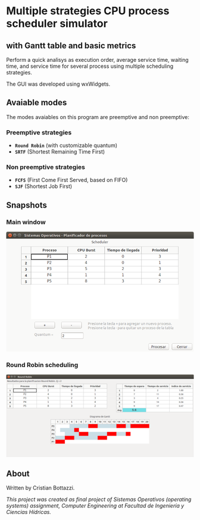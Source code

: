 # Multiple strategies CPU process scheduler simulator
## with Gantt table and basic metrics

Perform a quick analisys as execution order, average service time, waiting time, and service time for several process using multiple scheduling strategies.

The GUI was developed using wxWidgets.

## Avaiable modes

The modes avaiables on this program are preemptive and non preemptive:
### Preemptive strategies
 * **`Round Robin`** (with customizable quantum)
 * **`SRTF`** (Shortest Remaining Time First)

### Non preemptive strategies
 * **`FCFS`** (First Come First Served, based on FIFO)
 * **`SJF`** (Shortest Job First)


## Snapshots

### Main window
![Main](https://raw.githubusercontent.com/cristian1604/cpu-process-scheduler/master/snapshots/main.png)


### Round Robin scheduling
![Round Robin Example](https://raw.githubusercontent.com/cristian1604/cpu-process-scheduler/master/snapshots/rr.png)

## About
Written by Cristian Bottazzi.

*This project was created as final project of Sistemas Operativos (operating systems) assignment, Computer Engineering at Facultad de Ingeniería y Ciencias Hídricas.*
